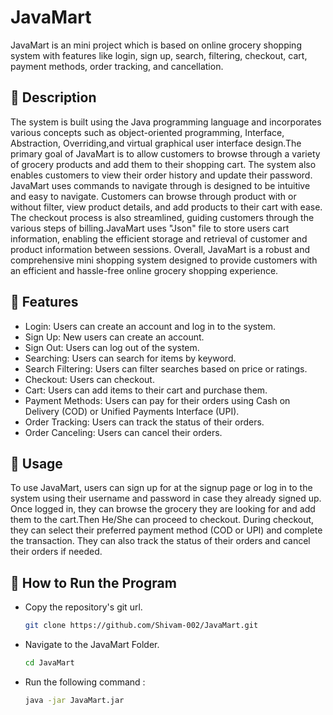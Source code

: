 # JavaMart
JavaMart is an mini project which is based on online grocery shopping system with features like login, sign up, search, filtering, checkout, cart, payment methods, order tracking, and cancellation.
## 📑 Description
The system is built using the Java programming language and incorporates various concepts such as object-oriented programming, Interface, Abstraction, Overriding,and virtual graphical user interface design.The primary goal of JavaMart is to allow customers to browse through a variety of grocery products and add them to their shopping cart. The system also enables customers to view their order history and update their password. JavaMart uses commands to navigate through is designed to be intuitive and easy to navigate. Customers can browse through product with or without filter, view product details, and add products to their cart with ease. The checkout process is also streamlined, guiding customers through the various steps of billing.JavaMart uses "Json" file to store users cart information, enabling the efficient storage and retrieval of customer and product information between sessions. Overall, JavaMart is a robust and comprehensive mini shopping system designed to provide customers with an efficient and hassle-free online grocery shopping experience.
## 🚀 Features
- Login: Users can create an account and log in to the system.
- Sign Up: New users can create an account.
- Sign Out: Users can log out of the system.
- Searching: Users can search for items by keyword.
- Search Filtering: Users can filter searches based on price or ratings.
- Checkout: Users can checkout.
- Cart: Users can add items to their cart and purchase them.
- Payment Methods: Users can pay for their orders using Cash on Delivery (COD) or Unified Payments Interface (UPI).
- Order Tracking: Users can track the status of their orders.
- Order Canceling: Users can cancel their orders.
## 🔧 Usage
To use JavaMart, users can sign up for at the signup page or log in to the system using their username and password in case they already signed up. Once logged in, they can browse the grocery they are looking for and add them to the cart.Then He/She can proceed to checkout. During checkout, they can select their preferred payment method (COD or UPI) and complete the transaction. They can also track the status of their orders and cancel their orders if needed.
## 💾 How to Run the Program
  - Copy the repository's git url.
    ```sh
    git clone https://github.com/Shivam-002/JavaMart.git
    ```
  - Navigate to the JavaMart Folder.
    ```sh
    cd JavaMart
    ```
  - Run the following command : 
    ```sh
    java -jar JavaMart.jar
    ```
